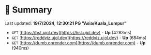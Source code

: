 # 📖 Summary
Last updated: **19/7/2024, 12:30:21 PG "Asia/Kuala_Lumpur"**

- `GET` [https://hst.ujol.dev](https://hst.ujol.dev) - **Up** (4283ms)
- `GET` [https://reddviz.ujol.dev](https://reddviz.ujol.dev) - **Up** (684ms)
- `GET` [https://dumb.onrender.com](https://dumb.onrender.com) - **Up** (940ms)
